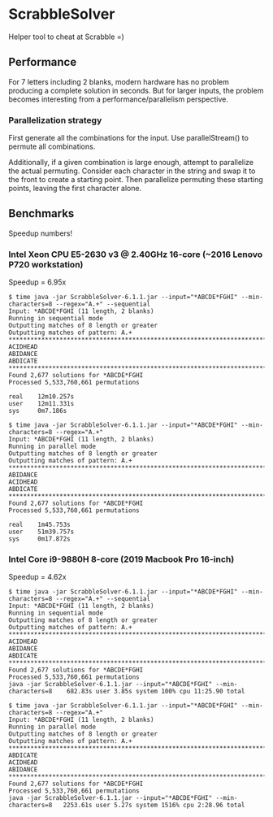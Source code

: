 # ScrabbleSolver
Helper tool to cheat at Scrabble =)

## Performance
For 7 letters including 2 blanks, modern hardware has no problem producing a complete solution in seconds. But for larger inputs, the problem becomes interesting from a performance/parallelism perspective.

### Parallelization strategy
First generate all the combinations for the input. Use parallelStream() to permute all combinations.

Additionally, if a given combination is large enough, attempt to parallelize the actual permuting. Consider each character in the string and swap it to the front to create a starting point. Then parallelize permuting these starting points, leaving the first character alone.

## Benchmarks
Speedup numbers!

### Intel Xeon CPU E5-2630 v3 @ 2.40GHz 16-core (~2016 Lenovo P720 workstation)
Speedup = 6.95x
```
$ time java -jar ScrabbleSolver-6.1.1.jar --input="*ABCDE*FGHI" --min-characters=8 --regex="A.+" --sequential
Input: *ABCDE*FGHI (11 length, 2 blanks)
Running in sequential mode
Outputting matches of 8 length or greater
Outputting matches of pattern: A.+
********************************************************************************
ACIDHEAD
ABIDANCE
ABDICATE
********************************************************************************
Found 2,677 solutions for *ABCDE*FGHI
Processed 5,533,760,661 permutations

real    12m10.257s
user    12m11.331s
sys     0m7.186s

$ time java -jar ScrabbleSolver-6.1.1.jar --input="*ABCDE*FGHI" --min-characters=8 --regex="A.+"
Input: *ABCDE*FGHI (11 length, 2 blanks)
Running in parallel mode
Outputting matches of 8 length or greater
Outputting matches of pattern: A.+
********************************************************************************
ABIDANCE                                                                        
ACIDHEAD                                                                        
ABDICATE                                                                        
********************************************************************************
Found 2,677 solutions for *ABCDE*FGHI
Processed 5,533,760,661 permutations

real    1m45.753s
user    51m39.757s
sys     0m17.872s
```

### Intel Core i9-9880H 8-core (2019 Macbook Pro 16-inch)
Speedup = 4.62x
```
$ time java -jar ScrabbleSolver-6.1.1.jar --input="*ABCDE*FGHI" --min-characters=8 --regex="A.+" --sequential
Input: *ABCDE*FGHI (11 length, 2 blanks)
Running in sequential mode
Outputting matches of 8 length or greater
Outputting matches of pattern: A.+
********************************************************************************
ACIDHEAD                                                                        
ABIDANCE                                                                        
ABDICATE                                                                        
********************************************************************************
Found 2,677 solutions for *ABCDE*FGHI
Processed 5,533,760,661 permutations
java -jar ScrabbleSolver-6.1.1.jar --input="*ABCDE*FGHI" --min-characters=8    682.83s user 3.85s system 100% cpu 11:25.90 total

$ time java -jar ScrabbleSolver-6.1.1.jar --input="*ABCDE*FGHI" --min-characters=8 --regex="A.+"             
Input: *ABCDE*FGHI (11 length, 2 blanks)
Running in parallel mode
Outputting matches of 8 length or greater
Outputting matches of pattern: A.+
********************************************************************************
ABDICATE                                                                        
ACIDHEAD                                                                        
ABIDANCE                                                                        
********************************************************************************
Found 2,677 solutions for *ABCDE*FGHI
Processed 5,533,760,661 permutations
java -jar ScrabbleSolver-6.1.1.jar --input="*ABCDE*FGHI" --min-characters=8   2253.61s user 5.27s system 1516% cpu 2:28.96 total
```
